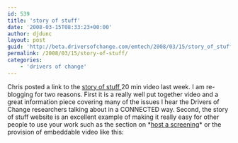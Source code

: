```yaml
---
id: 539
title: 'story of stuff'
date: '2008-03-15T08:33:23+00:00'
author: djdunc
layout: post
guid: 'http://beta.driversofchange.com/emtech/2008/03/15/story_of_stuff/'
permalink: /2008/03/15/story-of-stuff/
categories:
    - 'drivers of change'
---
```


Chris posted a link to the [story of stuff ](http://storyofstuff.com/) 20 min video last week. I am re-blogging for two reasons. First it is a really well put together video and a great information piece covering many of the issues I hear the Drivers of Change researchers talking about in a CONNECTED way. Second, the story of stuff website is an excellent example of making it really easy for other people to use your work such as the section on \*[host a screening](http://storyofstuff.com/host.html)\* or the provision of embeddable video like this: